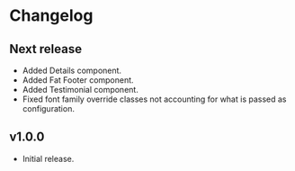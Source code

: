 # Changelog

## Next release

- Added Details component.
- Added Fat Footer component.
- Added Testimonial component.
- Fixed font family override classes not accounting for what is passed as configuration.

## v1.0.0

- Initial release.
